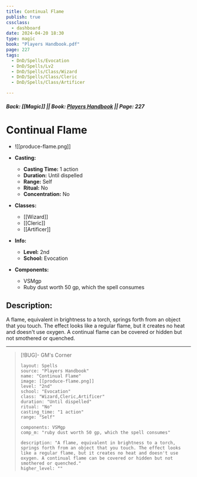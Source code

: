 ```yaml
---
title: Continual Flame
publish: true
cssclass:
  - dashboard
date: 2024-04-20 18:30
type: magic
book: "Players Handbook.pdf"
page: 227
tags:
  - DnD/Spells/Evocation
  - DnD/Spells/Lv2
  - DnD/Spells/Class/Wizard
  - DnD/Spells/Class/Cleric
  - DnD/Spells/Class/Artificer

---
```


##### Back: [[Magic]] || Book: [Players Handbook](https://drive.google.com/drive/folders/1O5bhpYizcIT5xxAoLOuzCRht_PVS7VSG?usp=sharing) || Page: 227

# Continual Flame
- ![[produce-flame.png]]
- **Casting:**
    - **Casting Time:** 1 action
    - **Duration:** Until dispelled
    - **Range:** Self
    - **Ritual:** No
    - **Concentration:** No
- **Classes:**
    - [[Wizard]]
    - [[Cleric]]
    - [[Artificer]]

- **Info:**
    - **Level:** 2nd
    - **School:** Evocation
- **Components:**
    - VSMgp
    - Ruby dust worth 50 gp, which the spell consumes

## Description:
A flame, equivalent in brightness to a torch, springs forth from an object that you touch. The effect looks like a regular flame, but it creates no heat and doesn't use oxygen. A continual flame can be covered or hidden but not smothered or quenched.



---

> [!BUG]- GM's Corner
>
> ```statblock
> layout: Spells
> source: "Players Handbook"
> name: "Continual Flame"
> image: [[produce-flame.png]]
> level: "2nd"
> school: "Evocation"
> class: "Wizard,Cleric,Artificer"
> duration: "Until dispelled"
> ritual: "No"
> casting_time: "1 action"
> range: "Self"
>
> components: VSMgp
> comp_m: "ruby dust worth 50 gp, which the spell consumes"
>
> description: "A flame, equivalent in brightness to a torch, springs forth from an object that you touch. The effect looks like a regular flame, but it creates no heat and doesn't use oxygen. A continual flame can be covered or hidden but not smothered or quenched."
> higher_level: ""
> ```
